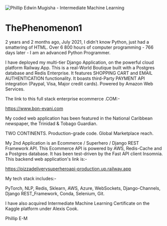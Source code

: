 ![Phillip Edwin Mugisha - Intermediate Machine Learning](https://user-images.githubusercontent.com/96743401/228430592-a377e017-2ef0-4947-94cb-5f36ffd35e50.png)
# ThePhenomenon1

2 years and 2 months ago, July 2021, I didn't know Python, just had a smattering of HTML.
Over 6 800 hours of computer programming - 766 days later - I am an advanced Python Programmer.

I have deployed my multi-tier Django Application, on the powerful cloud platform Railway.App. 
This is a real-World Boutique built with a Postgres database and Redis Enterprise. It features SHOPPING CART and EMAIL AUTHENTICATION functionality.
It boasts third-Party PAYMENT API integration (Paypal, Visa, Major credit cards). Powered by Amazon Web Services.

The link to this full stack enterprise ecommerce .COM:-

https://www.bon-evani.com

My coded web application has been featured in the National Caribbean newspaper, the Trinidad & Tobago Guardian.

TWO CONTINENTS. Production-grade code. Global Marketplace reach.

My 2nd Application is an Ecommerce / Superhero / Django REST Framework API. 
This Ecommerce API is powered by AWS, Redis-Cache and a Postgres database. It has been test-driven by the Fast API client Insomnia.
This backend web application's link is:-

https://pizzadeliverysuperheroapi-production.up.railway.app

My tech stack includes:-

PyTorch,
NLP,
Redis,
Sklearn,
AWS,
Azure,
WebSockets,
Django-Channels,
Django REST_Framework,
Conda,
Selenium,
Git.

I have also acquired Intermediate Machine Learning Certificate on the Kaggle platform under Alexis Cook.

Phillip E-M

